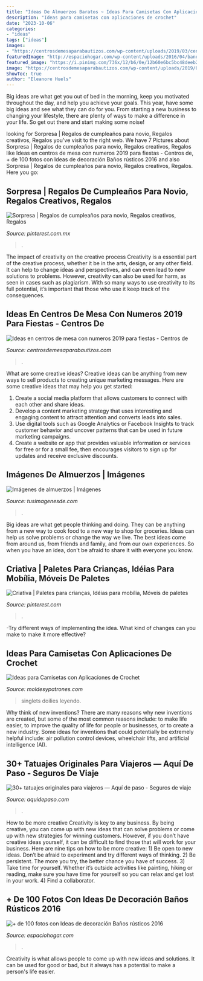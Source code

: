 ```yaml
---
title: "Ideas De Almuerzos Baratos ~ Ideas Para Camisetas Con Aplicaciones De Crochet"
description: "Ideas para camisetas con aplicaciones de crochet"
date: "2023-10-06"
categories:
- "ideas"
tags: ["ideas"]
images:
- "https://centrosdemesaparabautizos.com/wp-content/uploads/2019/03/centros-de-mesa-con-numeros-para-bodas.jpg"
featuredImage: "http://espaciohogar.com/wp-content/uploads/2016/04/banos-rusticos-pequenos-ceramica.jpg"
featured_image: "https://i.pinimg.com/736x/12/b6/0e/12b60e6bc5bc48deeb2e23a97366a29d.jpg"
image: "https://centrosdemesaparabautizos.com/wp-content/uploads/2019/03/centros-de-mesa-con-numeros-para-bodas.jpg"
ShowToc: true
author: "Eleanore Huels"
---
```



Big ideas are what get you out of bed in the morning, keep you motivated throughout the day, and help you achieve your goals. This year, have some big ideas and see what they can do for you. From starting a new business to changing your lifestyle, there are plenty of ways to make a difference in your life. So get out there and start making some noise!

	

		
looking for Sorpresa | Regalos de cumpleaños para novio, Regalos creativos, Regalos you've visit to the right web. We have 7 Pictures about Sorpresa | Regalos de cumpleaños para novio, Regalos creativos, Regalos like Ideas en centros de mesa con numeros 2019 para fiestas - Centros de, + de 100 fotos con Ideas de decoración Baños rústicos 2016 and also Sorpresa | Regalos de cumpleaños para novio, Regalos creativos, Regalos. Here you go:
		
    
## Sorpresa | Regalos De Cumpleaños Para Novio, Regalos Creativos, Regalos

<img loading=lazy src="https://i.pinimg.com/736x/12/b6/0e/12b60e6bc5bc48deeb2e23a97366a29d.jpg" onerror="this.onerror=null;this.src='https://tse1.mm.bing.net/th?id=OIP.9QdyaRUxsB0ZYURU4wtBYQHaJ4&amp;pid=15.1';" alt="Sorpresa | Regalos de cumpleaños para novio, Regalos creativos, Regalos">

_Source: pinterest.com.mx_

>. 

	

The impact of creativity on the creative process
Creativity is a essential part of the creative process, whether it be in the arts, design, or any other field. It can help to change ideas and perspectives, and can even lead to new solutions to problems. However, creativity can also be used for harm, as seen in cases such as plagiarism. With so many ways to use creativity to its full potential, it’s important that those who use it keep track of the consequences.

    
## Ideas En Centros De Mesa Con Numeros 2019 Para Fiestas - Centros De

<img loading=lazy src="https://centrosdemesaparabautizos.com/wp-content/uploads/2019/03/centros-de-mesa-con-numeros-para-bodas.jpg" onerror="this.onerror=null;this.src='https://tse3.mm.bing.net/th?id=OIP.8yGLt5rTrkvZeM1dgPp5GwAAAA&amp;pid=15.1';" alt="Ideas en centros de mesa con numeros 2019 para fiestas - Centros de">

_Source: centrosdemesaparabautizos.com_

>. 

	

What are some creative ideas?
Creative ideas can be anything from new ways to sell products to creating unique marketing messages. Here are some creative ideas that may help you get started: 
1. Create a social media platform that allows customers to connect with each other and share ideas. 
2. Develop a content marketing strategy that uses interesting and engaging content to attract attention and converts leads into sales. 
3. Use digital tools such as Google Analytics or Facebook Insights to track customer behavior and uncover patterns that can be used in future marketing campaigns. 
4. Create a website or app that provides valuable information or services for free or for a small fee, then encourages visitors to sign up for updates and receive exclusive discounts.

    
## Imágenes De Almuerzos | Imágenes

<img loading=lazy src="http://tusimagenesde.com/wp-content/uploads/2016/08/almuerzos-33.jpg" onerror="this.onerror=null;this.src='https://tse2.mm.bing.net/th?id=OIP.0E08k_g6QlkBzBVp9YeWOwHaFe&amp;pid=15.1';" alt="Imágenes de almuerzos | Imágenes">

_Source: tusimagenesde.com_

>. 

	

Big ideas are what get people thinking and doing. They can be anything from a new way to cook food to a new way to shop for groceries. Ideas can help us solve problems or change the way we live. The best ideas come from around us, from friends and family, and from our own experiences. So when you have an idea, don't be afraid to share it with everyone you know.

    
## Criativa | Paletes Para Crianças, Idéias Para Mobília, Móveis De Paletes

<img loading=lazy src="https://i.pinimg.com/736x/1c/d5/81/1cd581e010ebc48c02ea887091ff01e9.jpg" onerror="this.onerror=null;this.src='https://tse4.mm.bing.net/th?id=OIP.pkBzH5elkXiOIzOtTg7-KAHaK3&amp;pid=15.1';" alt="Criativa | Paletes para crianças, Idéias para mobília, Móveis de paletes">

_Source: pinterest.com_

>. 

	

-Try different ways of implementing the idea. What kind of changes can you make to make it more effective? 

    
## Ideas Para Camisetas Con Aplicaciones De Crochet

<img loading=lazy src="https://moldesypatrones.com/wp-content/uploads/personalizar-camisetas-ganchillo-3.jpg" onerror="this.onerror=null;this.src='https://tse1.mm.bing.net/th?id=OIP.tZYlAw2kkGL7cWQks91wFAAAAA&amp;pid=15.1';" alt="Ideas para Camisetas con Aplicaciones de Crochet">

_Source: moldesypatrones.com_

>singlets doilies leyendo. 

	

Why think of new inventions?
There are many reasons why new inventions are created, but some of the most common reasons include: to make life easier, to improve the quality of life for people or businesses, or to create a new industry. Some ideas for inventions that could potentially be extremely helpful include: air pollution control devices, wheelchair lifts, and artificial intelligence (AI).

    
## 30+ Tatuajes Originales Para Viajeros — Aquí De Paso - Seguros De Viaje

<img loading=lazy src="https://aquidepaso.com/wp-content/uploads/2020/08/phm4caipk02qbwe-scaled.jpg" onerror="this.onerror=null;this.src='https://tse2.mm.bing.net/th?id=OIP.Athgs3LBvx_30n9Gg2AZPwHaJQ&amp;pid=15.1';" alt="30+ tatuajes originales para viajeros — Aquí de paso - Seguros de viaje">

_Source: aquidepaso.com_

>. 

	

How to be more creative
Creativity is key to any business. By being creative, you can come up with new ideas that can solve problems or come up with new strategies for winning customers. However, if you don’t have creative ideas yourself, it can be difficult to find those that will work for your business. Here are nine tips on how to be more creative: 1) Be open to new ideas. Don’t be afraid to experiment and try different ways of thinking. 2) Be persistent. The more you try, the better chance you have of success. 3) Take time for yourself. Whether it’s outside activities like painting, hiking or reading, make sure you have time for yourself so you can relax and get lost in your work. 4) Find a collaborator.

    
## + De 100 Fotos Con Ideas De Decoración Baños Rústicos 2016

<img loading=lazy src="http://espaciohogar.com/wp-content/uploads/2016/04/banos-rusticos-pequenos-ceramica.jpg" onerror="this.onerror=null;this.src='https://tse2.mm.bing.net/th?id=OIP.tZxWha2TGlw_zwGQuFL8DwHaJ3&amp;pid=15.1';" alt="+ de 100 fotos con Ideas de decoración Baños rústicos 2016">

_Source: espaciohogar.com_

>. 

	

Creativity is what allows people to come up with new ideas and solutions. It can be used for good or bad, but it always has a potential to make a person's life easier.

